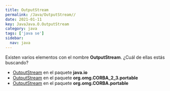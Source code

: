 ```yaml
---
title: OutputStream
permalink: /Java/OutputStream//
date: 2021-01-11
key: JavaJava.O.OutputStream
category: java
tags: ['java se']
sidebar: 
  nav: java
---
```


Existen varios elementos con el nombre **OutputStream**. ¿Cuál de ellas estás buscando?
<ul>
<li><a href="/Java/OutputStream-java-io/">OutputStream</a> en el paquete <strong>java.io</strong></li>
<li><a href="/Java/OutputStream-org-omg-CORBA_2_3-portable/">OutputStream</a> en el paquete <strong>org.omg.CORBA_2_3.portable</strong></li>
<li><a href="/Java/OutputStream-org-omg-CORBA-portable/">OutputStream</a> en el paquete <strong>org.omg.CORBA.portable</strong></li>
<ul>
